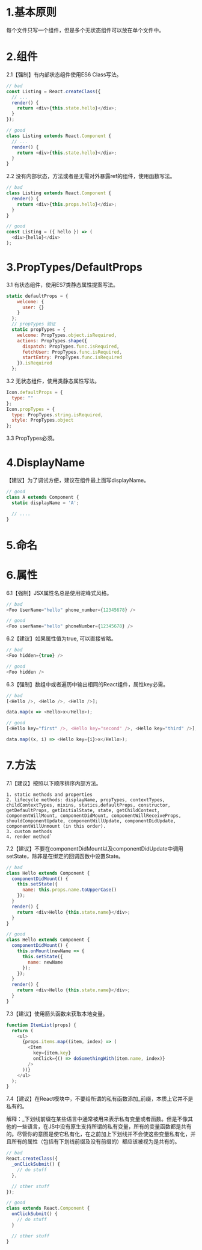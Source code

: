 # 1.基本原则

每个文件只写一个组件，但是多个无状态组件可以放在单个文件中。


# 2.组件

2.1【强制】有内部状态组件使用ES6 Class写法。
```js
// bad
const Listing = React.createClass({
  // ...
  render() {
    return <div>{this.state.hello}</div>;
  }
});

// good
class Listing extends React.Component {
  // ...
  render() {
    return <div>{this.state.hello}</div>;
  }
}
```
2.2 没有内部状态，方法或者是无需对外暴露ref的组件，使用函数写法。

```js
// bad
class Listing extends React.Component {
  render() {
    return <div>{this.props.hello}</div>;
  }
}

// good
const Listing = ({ hello }) => (
  <div>{hello}</div>
);
```
# 3.PropTypes/DefaultProps

3.1 有状态组件，使用ES7类静态属性提案写法。

```js
static defaultProps = {
    welcome: {
      user: {}
    }
  };
  // propTypes 验证
  static propTypes = {
    welcome: PropTypes.object.isRequired,
    actions: PropTypes.shape({
      dispatch: PropTypes.func.isRequired,
      fetchUser: PropTypes.func.isRequired,
      startEntry: PropTypes.func.isRequired
    }).isRequired
  };
```
3.2 无状态组件，使用类静态属性写法。
```js
Icon.defaultProps = {
  type: ""
};
Icon.propTypes = {
  type: PropTypes.string.isRequired,
  style: PropTypes.object
};
```
3.3 PropTypes必须。

# 4.DisplayName

【建议】为了调试方便，建议在组件最上面写displayName。
```js
// good
class A extends Component {
  static displayName = 'A';

  // ....
}
```

# 5.命名


# 6.属性

6.1【强制】JSX属性名总是使用驼峰式风格。

```js
// bad
<Foo UserName="hello" phone_number={12345678} />

// good
<Foo userName="hello" phoneNumber={12345678} />
```
6.2【建议】如果属性值为true, 可以直接省略。
```js
// bad
<Foo hidden={true} />

// good
<Foo hidden />
```
6.3【强制】数组中或者遍历中输出相同的React组件，属性key必需。

```js
// bad
[<Hello />, <Hello />, <Hello />];

data.map(x => <Hello>x</Hello>);

// good
[<Hello key="first" />, <Hello key="second" />, <Hello key="third" />];

data.map((x, i) => <Hello key={i}>x</Hello>);
```

# 7.方法

7.1【建议】按照以下顺序排序内部方法。
```
1. static methods and properties
2. lifecycle methods: displayName, propTypes, contextTypes, childContextTypes, mixins, statics,defaultProps, constructor, getDefaultProps, getInitialState, state, getChildContext, componentWillMount, componentDidMount, componentWillReceiveProps, shouldComponentUpdate, componentWillUpdate, componentDidUpdate, componentWillUnmount (in this order).
3. custom methods
4. render method`
```


7.2【建议】不要在componentDidMount以及componentDidUpdate中调用setState，除非是在绑定的回调函数中设置State。
```js
// bad
class Hello extends Component {
  componentDidMount() {
    this.setState({
      name: this.props.name.toUpperCase()
    });
  }
  render() {
    return <div>Hello {this.state.name}</div>;
  }
}

// good
class Hello extends Component {
  componentDidMount() {
    this.onMount(newName => {
      this.setState({
        name: newName
      });
    });
  }
  render() {
    return <div>Hello {this.state.name}</div>;
  }
}
```

7.3【建议】使用箭头函数来获取本地变量。
```js
function ItemList(props) {
  return (
    <ul>
      {props.items.map((item, index) => (
        <Item
          key={item.key}
          onClick={() => doSomethingWith(item.name, index)}
        />
      ))}
    </ul>
  );
}
```



7.4【建议】在React模块中，不要给所谓的私有函数添加_前缀，本质上它并不是私有的。

解释：_下划线前缀在某些语言中通常被用来表示私有变量或者函数。但是不像其他的一些语言，在JS中没有原生支持所谓的私有变量，所有的变量函数都是共有的。尽管你的意图是使它私有化，在之前加上下划线并不会使这些变量私有化，并且所有的属性（包括有下划线前缀及没有前缀的）都应该被视为是共有的。

```js
// bad
React.createClass({
  _onClickSubmit() {
    // do stuff
  },

  // other stuff
});

// good
class extends React.Component {
  onClickSubmit() {
    // do stuff
  }

  // other stuff
}
```

